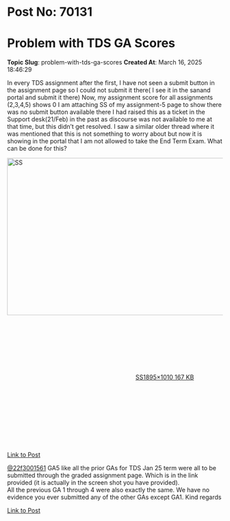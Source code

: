 # Post No: 70131
# Problem with TDS GA Scores
**Topic Slug**: problem-with-tds-ga-scores
**Created At**: March 16, 2025 18:46:29

In every TDS assignment after the first, I have not seen a submit button in the assignment page so I could not submit it there( I see it in the sanand portal and submit it there)
Now, my assignment score for all assignments (2,3,4,5) shows 0
I am attaching SS of my assignment-5 page to show there was no submit button available there
I had raised this as a ticket in the Support desk(21/Feb) in the past as discourse was not available to me at that time, but this didn’t get resolved. I saw a similar older thread where it was mentioned that this is not something to worry about but now it is showing in the portal that I am not allowed to take the End Term Exam. What can be done for this?<br>
<div class="lightbox-wrapper"><a class="lightbox" href="https://europe1.discourse-cdn.com/flex013/uploads/iitm/original/3X/5/5/55a128c9bfe559f473f6bbefc14cd659cb0f36b4.png" data-download-href="/uploads/short-url/cdvRLJCdsJ6VyekmwnffD293coY.png?dl=1" title="SS" rel="noopener nofollow ugc"><img src="https://europe1.discourse-cdn.com/flex013/uploads/iitm/optimized/3X/5/5/55a128c9bfe559f473f6bbefc14cd659cb0f36b4_2_690x367.png" alt="SS" data-base62-sha1="cdvRLJCdsJ6VyekmwnffD293coY" width="690" height="367" srcset="https://europe1.discourse-cdn.com/flex013/uploads/iitm/optimized/3X/5/5/55a128c9bfe559f473f6bbefc14cd659cb0f36b4_2_690x367.png, https://europe1.discourse-cdn.com/flex013/uploads/iitm/optimized/3X/5/5/55a128c9bfe559f473f6bbefc14cd659cb0f36b4_2_1035x550.png 1.5x, https://europe1.discourse-cdn.com/flex013/uploads/iitm/optimized/3X/5/5/55a128c9bfe559f473f6bbefc14cd659cb0f36b4_2_1380x734.png 2x" data-dominant-color="D5D5D8"><div class="meta"><svg class="fa d-icon d-icon-far-image svg-icon" aria-hidden="true"><use href="#far-image"></use></svg><span class="filename">SS</span><span class="informations">1895×1010 167 KB</span><svg class="fa d-icon d-icon-discourse-expand svg-icon" aria-hidden="true"><use href="#discourse-expand"></use></svg></div></a></div>

[Link to Post](https://discourse.onlinedegree.iitm.ac.in/t/problem-with-tds-ga-scores/607317)

<a class="mention" href="/u/22f3001561">@22f3001561</a> GA5 like all the prior GAs for TDS Jan 25 term were all to be submitted through the graded assignment page. Which is in the link provided (it is actually in the screen shot you have provided).<br>
All the previous GA 1 through 4 were also exactly the same.
We have no evidence you ever submitted any of the other GAs except GA1.
Kind regards

[Link to Post](https://discourse.onlinedegree.iitm.ac.in/t/problem-with-tds-ga-scores/607332)

